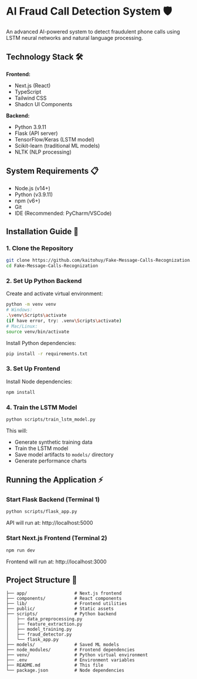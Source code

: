 # AI Fraud Call Detection System 🛡️

An advanced AI-powered system to detect fraudulent phone calls using LSTM neural networks and natural language processing.

## Technology Stack 🛠️

**Frontend:**
- Next.js (React)
- TypeScript
- Tailwind CSS
- Shadcn UI Components

**Backend:**
- Python 3.9.11
- Flask (API server)
- TensorFlow/Keras (LSTM model)
- Scikit-learn (traditional ML models)
- NLTK (NLP processing)

## System Requirements 📋

- Node.js (v14+)
- Python (v3.9.11)
- npm (v6+)
- Git
- IDE (Recommended: PyCharm/VSCode)

## Installation Guide 🚀

### 1. Clone the Repository

```bash
git clone https://github.com/kaitohuy/Fake-Message-Calls-Recognization.git
cd Fake-Message-Calls-Recognization
```

### 2. Set Up Python Backend

Create and activate virtual environment:

```bash
python -m venv venv
# Windows:
.\venv\Scripts\activate
(if have error, try: .venv\Scripts\activate)
# Mac/Linux:
source venv/bin/activate
```

Install Python dependencies:

```bash
pip install -r requirements.txt
```

### 3. Set Up Frontend

Install Node dependencies:

```bash
npm install
```

### 4. Train the LSTM Model

```bash
python scripts/train_lstm_model.py
```

This will:
- Generate synthetic training data
- Train the LSTM model
- Save model artifacts to `models/` directory
- Generate performance charts

## Running the Application ⚡

### Start Flask Backend (Terminal 1)

```bash
python scripts/flask_app.py
```
API will run at: http://localhost:5000

### Start Next.js Frontend (Terminal 2)

```bash
npm run dev
```
Frontend will run at: http://localhost:3000

## Project Structure 📂

```
├── app/                  # Next.js frontend
├── components/           # React components
├── lib/                  # Frontend utilities
├── public/               # Static assets
├── scripts/              # Python backend
│   ├── data_preprocessing.py
│   ├── feature_extraction.py
│   ├── model_training.py
│   ├── fraud_detector.py
│   └── flask_app.py
├── models/               # Saved ML models
├── node_modules/         # Frontend dependencies
├── venv/                 # Python virtual environment
├── .env                  # Environment variables
├── README.md             # This file
└── package.json          # Node dependencies
```

